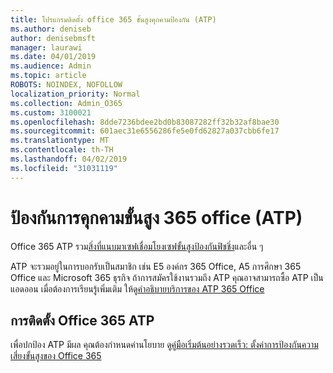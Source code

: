 ```yaml
---
title: โปรแกรมติดตั้ง office 365 ขั้นสูงคุกคามป้องกัน (ATP)
ms.author: deniseb
author: denisebmsft
manager: laurawi
ms.date: 04/01/2019
ms.audience: Admin
ms.topic: article
ROBOTS: NOINDEX, NOFOLLOW
localization_priority: Normal
ms.collection: Admin_O365
ms.custom: 3100021
ms.openlocfilehash: 8dde7236bdee2bd0b83087282ff32b32af8bae30
ms.sourcegitcommit: 601aec31e6556286fe5e0fd62827a037cbb6fe17
ms.translationtype: MT
ms.contentlocale: th-TH
ms.lasthandoff: 04/02/2019
ms.locfileid: "31031119"
---
```

# <a name="office-365-advanced-threat-protection-atp"></a>ป้องกันการคุกคามขั้นสูง 365 office (ATP)

Office 365 ATP รวม[สิ่งที่แนบมาเซฟ](https://docs.microsoft.com/office365/securitycompliance/atp-safe-attachments)[เชื่อมโยงเซฟ](https://docs.microsoft.com/office365/securitycompliance/atp-safe-links)[ขั้นสูงป้องกันฟิชชิ่ง](https://docs.microsoft.com/office365/securitycompliance/atp-anti-phishing)และอื่น ๆ 

ATP จะรวมอยู่ในการบอกรับเป็นสมาชิก เช่น E5 องค์กร 365 Office, A5 การศึกษา 365 Office และ Microsoft 365 ธุรกิจ ถ้าการสมัครใช้งานรวมถึง ATP คุณอาจสามารถซื้อ ATP เป็นแอดออน เมื่อต้องการเรียนรู้เพิ่มเติม ให้ดู[คำอธิบายบริการของ ATP 365 Office](https://docs.microsoft.com/office365/servicedescriptions/office-365-advanced-threat-protection-service-description)

## <a name="set-up-office-365-atp"></a>การติดตั้ง Office 365 ATP

เพื่อปกป้อง ATP มีผล คุณต้องกำหนดค่านโยบาย ดู[คู่มือเริ่มต้นอย่างรวดเร็ว: ตั้งค่าการป้องกันความเสี่ยงขั้นสูงของ Office 365](https://docs.microsoft.com/office365/securitycompliance/checklist-atp-setup)

